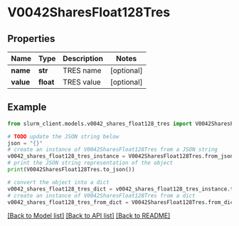 # V0042SharesFloat128Tres


## Properties

Name | Type | Description | Notes
------------ | ------------- | ------------- | -------------
**name** | **str** | TRES name | [optional] 
**value** | **float** | TRES value | [optional] 

## Example

```python
from slurm_client.models.v0042_shares_float128_tres import V0042SharesFloat128Tres

# TODO update the JSON string below
json = "{}"
# create an instance of V0042SharesFloat128Tres from a JSON string
v0042_shares_float128_tres_instance = V0042SharesFloat128Tres.from_json(json)
# print the JSON string representation of the object
print(V0042SharesFloat128Tres.to_json())

# convert the object into a dict
v0042_shares_float128_tres_dict = v0042_shares_float128_tres_instance.to_dict()
# create an instance of V0042SharesFloat128Tres from a dict
v0042_shares_float128_tres_from_dict = V0042SharesFloat128Tres.from_dict(v0042_shares_float128_tres_dict)
```
[[Back to Model list]](../README.md#documentation-for-models) [[Back to API list]](../README.md#documentation-for-api-endpoints) [[Back to README]](../README.md)


